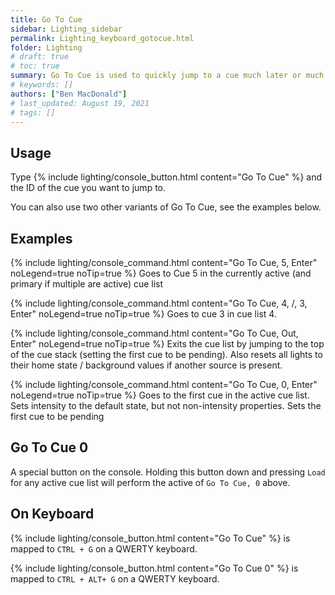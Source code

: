 ```yaml
---
title: Go To Cue
sidebar: Lighting_sidebar
permalink: Lighting_keyboard_gotocue.html
folder: Lighting
# draft: true
# toc: true
summary: Go To Cue is used to quickly jump to a cue much later or much earlier than the current cue. It can also be used to jump to a cue in a different cue list.
# keywords: []
authors: ["Ben MacDonald"]
# last_updated: August 19, 2021
# tags: []
---
```


## Usage
Type {% include lighting/console_button.html content="Go To Cue" %} and the ID of the cue you want to jump to.

You can also use two other variants of Go To Cue, see the examples below.
## Examples
{% include lighting/console_command.html content="Go To Cue, 5, Enter" noLegend=true noTip=true %}
Goes to Cue 5 in the currently active (and primary if multiple are active) cue list

{% include lighting/console_command.html content="Go To Cue, 4, /, 3, Enter" noLegend=true noTip=true %}
Goes to cue 3 in cue list 4.

{% include lighting/console_command.html content="Go To Cue, Out, Enter" noLegend=true noTip=true %}
Exits the cue list by jumping to the top of the cue stack (setting the first cue to be pending). Also resets all lights to their home state / background values if another source is present.

{% include lighting/console_command.html content="Go To Cue, 0, Enter" noLegend=true noTip=true %}
Goes to the first cue in the active cue list. Sets intensity to the default state, but not non-intensity properties. Sets the first cue to be pending

## Go To Cue 0
A special button on the console. Holding this button down and pressing `Load` for any active cue list will perform the active of `Go To Cue, 0` above.

## On Keyboard
{% include lighting/console_button.html content="Go To Cue" %} is mapped to `CTRL + G` on a QWERTY keyboard.

{% include lighting/console_button.html content="Go To Cue 0" %} is mapped to `CTRL + ALT+ G` on a QWERTY keyboard.